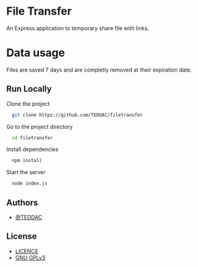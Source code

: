 
# File Transfer

An Express application to temporary share file with links.


# Data usage

Files are saved 7 days and are completly removed at their expiration date.


## Run Locally

Clone the project

```bash
  git clone https://github.com/TEDDAC/filetransfer
```

Go to the project directory

```bash
  cd filetransfer
```

Install dependencies

```bash
  npm install
```

Start the server

```bash
  node index.js
```


## Authors

- [@TEDDAC](https://www.github.com/TEDDAC)


## License

- [LICENCE](./LICENCE)
- [GNU GPLv3 ](https://choosealicense.com/licenses/gpl-3.0/)

